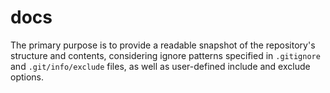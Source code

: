 # docs

The primary purpose is to provide a readable snapshot of the repository's structure and contents, considering ignore patterns specified in `.gitignore` and `.git/info/exclude` files, as well as user-defined include and exclude options.
